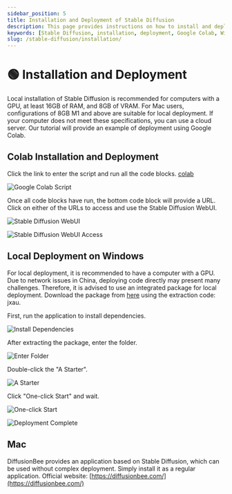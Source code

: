 ```yaml
---
sidebar_position: 5
title: Installation and Deployment of Stable Diffusion
description: This page provides instructions on how to install and deploy Stable Diffusion on various platforms, including Google Colab, Windows, and Mac.
keywords: [Stable Diffusion, installation, deployment, Google Colab, Windows, Mac, AI tools]
slug: /stable-diffusion/installation/
---
```


# 🟢 Installation and Deployment

Local installation of Stable Diffusion is recommended for computers with a GPU, at least 16GB of RAM, and 8GB of VRAM. For Mac users, configurations of 8GB M1 and above are suitable for local deployment. If your computer does not meet these specifications, you can use a cloud server. Our tutorial will provide an example of deployment using Google Colab.

## Colab Installation and Deployment

Click the link to enter the script and run all the code blocks. [colab](https://colab.research.google.com/drive/1piBCgnoPfiPn8alD6y3_O8mEIaj4d1q1?usp=sharing)

![Google Colab Script](https://cdn.jsdelivr.net/gh/donttal/imgbed/img/383a20ee342f27001d6103dd0ea42c1e.png)

Once all code blocks have run, the bottom code block will provide a URL. Click on either of the URLs to access and use the Stable Diffusion WebUI.

![Stable Diffusion WebUI](https://cdn.jsdelivr.net/gh/donttal/imgbed/img/2a5d1b43c06a3507f63fbf3b6eb54b7b.png)

![Stable Diffusion WebUI Access](https://cdn.jsdelivr.net/gh/donttal/imgbed/img/25940c92a84a9c95c655acc557faea3e.png)

## Local Deployment on Windows

For local deployment, it is recommended to have a computer with a GPU. Due to network issues in China, deploying code directly may present many challenges. Therefore, it is advised to use an integrated package for local deployment. Download the package from [here](https://pan.baidu.com/s/19pYemrQ3tLzq6pPg-2zWwg?pwd=jxau) using the extraction code: jxau.

First, run the application to install dependencies.

![Install Dependencies](https://cdn.jsdelivr.net/gh/donttal/imgbed/img/c7ea4695dca9de026612eafb522d95d3.png)

After extracting the package, enter the folder.

![Enter Folder](https://cdn.jsdelivr.net/gh/donttal/imgbed/img/c34534e224f79d8eac37c47337ce6f6b.png)

Double-click the "A Starter".

![A Starter](https://cdn.jsdelivr.net/gh/donttal/imgbed/img/52b1789a52d2b1202d0d2397e4c1dc4e.png)

Click "One-click Start" and wait.

![One-click Start](https://cdn.jsdelivr.net/gh/donttal/imgbed/img/e6bd91fc29cab80ce3ca3f5f8bb7d1a1.png)

![Deployment Complete](https://cdn.jsdelivr.net/gh/donttal/imgbed/img/944ec46b2650ca575ad11cb79cccb864.png)

## Mac

DiffusionBee provides an application based on Stable Diffusion, which can be used without complex deployment. Simply install it as a regular application. Official website: [https://diffusionbee.com/](https://diffusionbee.com/)
